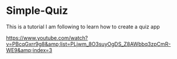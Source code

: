 # Simple-Quiz

This is a tutorial I am following to learn how to create a quiz app

https://www.youtube.com/watch?v=PBcqGxrr9g8&amp;list=PLjwm_8O3suyOgDS_Z8AWbbq3zpCmR-WE9&amp;index=3
